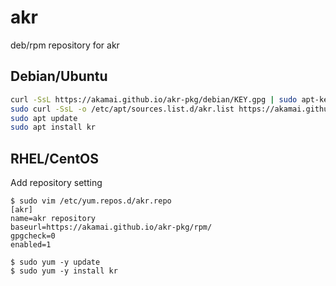 # akr
deb/rpm repository for akr

## Debian/Ubuntu

```bash
curl -SsL https://akamai.github.io/akr-pkg/debian/KEY.gpg | sudo apt-key add -
sudo curl -SsL -o /etc/apt/sources.list.d/akr.list https://akamai.github.io/akr-pkg/debian/akr.list
sudo apt update
sudo apt install kr
```

## RHEL/CentOS

Add repository setting

```
$ sudo vim /etc/yum.repos.d/akr.repo
[akr]
name=akr repository
baseurl=https://akamai.github.io/akr-pkg/rpm/
gpgcheck=0
enabled=1

$ sudo yum -y update
$ sudo yum -y install kr
```

